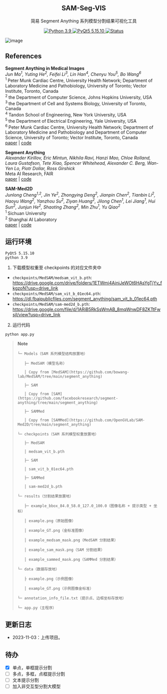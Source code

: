 <div align="center">
  <h2>SAM-Seg-VIS</h2>
  <p>简易 Segment Anything 系列模型分割结果可视化工具</p>
  <a href="#">
    <img alt="Python 3.9" src="https://img.shields.io/badge/python-3.9-blue.svg" />
  </a>
  <a href="#">
    <img alt="PyQt5 5.15.10" src="https://img.shields.io/badge/pyqt5-5.15.10-blue.svg" />
  </a>
  <a href="#">
    <img alt="Status" src="https://img.shields.io/badge/Status-Updating-green" />
  </a>
</div>

![image](https://github.com/chenluda/SAM-Seg-VIS/assets/45784833/3d3a4b66-7ad2-437e-80e1-097c8f44d08b)


## References

<b>Segment Anything in Medical Images</b> <br/>
*Jun Ma<sup>1</sup>, Yuting He<sup>2</sup>, Feifei Li<sup>3</sup>, Lin Han<sup>4</sup>, Chenyu You<sup>5</sup>, Bo Wang<sup>6</sup>*<br/>
<sup>1 </sup>Peter Munk Cardiac Centre, University Health Network; Department of Laboratory Medicine and Pathobiology, University of Toronto; Vector Institute, Toronto, Canada  <br/>
<sup>2 </sup>the Department of Computer Science, Johns Hopkins University, USA<br/>
<sup>3 </sup>the Department of Cell and Systems Biology, University of Toronto, Canada<br/>
<sup>4 </sup>Tandon School of Engineering, New York University, USA<br/>
<sup>5 </sup>the Department of Electrical Engineering, Yale University, USA<br/>
<sup>6 </sup>Peter Munk Cardiac Centre, University Health Network; Department of Laboratory Medicine and Pathobiology and Department of Computer Science, University of Toronto; Vector Institute, Toronto, Canada<br/>
[paper](https://arxiv.org/abs/2304.12306) | [code](https://github.com/bowang-lab/MedSAM)

<b>Segment Anything</b> <br/>
*Alexander Kirillov, Eric Mintun, Nikhila Ravi, Hanzi Mao, Chloe Rolland, Laura Gustafson, Tete Xiao, Spencer Whitehead, Alexander C. Berg, Wan-Yen Lo, Piotr Dollar, Ross Girshick*<br/>
Meta AI Research, FAIR<br/>
[paper](https://ai.facebook.com/research/publications/segment-anything/) | [code](https://github.com/facebookresearch/segment-anything)

<b>SAM-Med2D</b> <br/>
*Junlong Cheng<sup>1,2</sup>, Jin Ye<sup>2</sup>, Zhongying Deng<sup>2</sup>, Jianpin Chen<sup>2</sup>, Tianbin Li<sup>2</sup>, Haoyu Wang<sup>2</sup>, Yanzhou Su<sup>2</sup>, Ziyan Huang<sup>2</sup>, Jilong Chen<sup>1</sup>, Lei Jiang<sup>1</sup>, Hui Sun<sup>2</sup>, Junjun He<sup>2</sup>, Shaoting Zhang<sup>2</sup>, Min Zhu<sup>1</sup>, Yu Qiao<sup>2</sup>*<br/>
<sup>1 </sup>Sichuan University<br/>
<sup>2 </sup>Shanghai AI Laboratory<br/>
[paper](https://arxiv.org/abs/2308.16184) | [code](https://github.com/OpenGVLab/SAM-Med2D)


## 运行环境

```
PyQt5 5.15.10
python 3.9
```

1. 下载模型权重至 checkpoints 的对应文件夹中

+ `checkpoints/MedSAM/medsam_vit_b.pth`: https://drive.google.com/drive/folders/1ETWmi4AiniJeWOt6HAsYgTjYv_fkgzoN?usp=drive_link
+ `checkpoints/MedSAM/sam_vit_b_01ec64.pth`: https://dl.fbaipublicfiles.com/segment_anything/sam_vit_b_01ec64.pth
+ `checkpoints/MedSAM/sam-med2d_b.pth`: https://drive.google.com/file/d/1ARiB5RkSsWmAB_8mqWnwDF8ZKTtFwsjl/view?usp=drive_link

2. 运行代码
```
python app.py
```
> **Note**
> ```
> └─ Models（SAM 系列模型结构放置地）
> 
>    ├─ MedSAM（模型名称）
> 
>    │ Copy from [MedSAM](https://github.com/bowang-lab/MedSAM/tree/main/segment_anything)
>
>    ├─ SAM
> 
>    │ Copy from [SAM](https://github.com/facebookresearch/segment-anything/tree/main/segment_anything)
> 
>    ├─ SAMMed
> 
>    │ Copy from [SAMMed](https://github.com/OpenGVLab/SAM-Med2D/tree/main/segment_anything)
> 
> └─ checkpoints（SAM 系列模型权重放置地）
> 
>    ├─ MedSAM
> 
>    │ medsam_vit_b.pth
>
>    ├─ SAM
> 
>    │ sam_vit_b_01ec64.pth
>
>    ├─ SAMMed
> 
>    │ sam-med2d_b.pth
> 
> └─ results（分割结果放置地）
>
>    ├─ example_bbox_84.0_58.0_127.0_100.0（图像名称 + 提示类型 + 坐标）
> 
>    │ example.png（原始图像）
>
>    │ example_GT.png（金标准图像）
>
>    │ example_medsam_mask.png（MedSAM 分割结果）
>
>    │ example_sam_mask.png（SAM 分割结果）
>
>    │ example_sammed_mask.png（SAMMed 分割结果）
> 
> └─ data（数据存放地）
> 
>    ├ example.png（示例图像）
> 
>    │ example_GT.png（示例图像金标准）
> 
> └─ annotation_info_file.txt（提示点、边框坐标存放地）
> 
> └─ app.py（主程序）
>  ```

## 更新日志

* 2023-11-03：上传项目。

## 待办

- [x] 单点，单框提示分割
- [ ] 多点，多框，点框提示分割
- [ ] 文本提示分割
- [ ] 加入非交互型分割大模型

